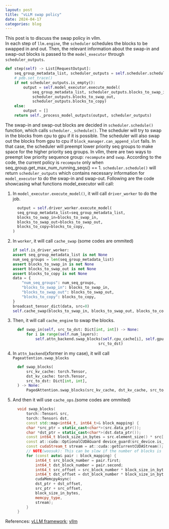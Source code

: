 ```yaml
---
layout: post
title: "vLLM swap policy"
date: 2024-04-17
categories: blog
---
```


This post is to discuss the swap policy in vllm.  
In each step of `llm.engine`, the `scheduler` schedules the blocks to be swapped in and out. Then, the relevant information about the swap-in and swap-out blocks is passed to the `model_executor` through `scheduler_outputs`.

```python
def step(self) -> List[RequestOutput]:
    seq_group_metadata_list, scheduler_outputs = self.scheduler.schedule()
    # pdb.set_trace()
    if not scheduler_outputs.is_empty():
        output = self.model_executor.execute_model(
            seq_group_metadata_list, scheduler_outputs.blocks_to_swap_in,
            scheduler_outputs.blocks_to_swap_out,
            scheduler_outputs.blocks_to_copy)
    else:
        output = []
    return self._process_model_outputs(output, scheduler_outputs)
```

The swap-in and swap-out blocks are decided in `scheduler.schedule()` function, which calls `scheduler._schedule()`. The scheduler will try to swap in the blocks from cpu to gpu if 
it is possible. The scheduler will also swap out the blocks from gpu to cpu if `block_manager.can_append_slot` fails. In that case, the scheduler will preempt lower priority seq groups to make space for the higher priority seq groups. In vllm, there are two ways to preempt low priority sequence group: `recompute` and `swap`. According to the code, the current policy is `recompute` only when seq_group.get_max_num_running_seqs() == 1. 
`scheduler.schedule()` will return `scheduler_outputs` which contains necessary information for `model_executor` to do the swap-in and swap-out.
Following are the code showcasing what functions model_executor will call:


1. In `model_executor.execute_model()`, it will call `driver_worker` to do the job.

    ``` python
      output = self.driver_worker.execute_model(
      seq_group_metadata_list=seq_group_metadata_list,
      blocks_to_swap_in=blocks_to_swap_in,
      blocks_to_swap_out=blocks_to_swap_out,
      blocks_to_copy=blocks_to_copy,
    )
    ```

2. In `worker`, it will call `cache_swap` (some codes are ommited)

     ``` python
     if self.is_driver_worker:
     assert seq_group_metadata_list is not None
     num_seq_groups = len(seq_group_metadata_list)
     assert blocks_to_swap_in is not None
     assert blocks_to_swap_out is not None
     assert blocks_to_copy is not None
     data = {
         "num_seq_groups": num_seq_groups,
         "blocks_to_swap_in": blocks_to_swap_in,
         "blocks_to_swap_out": blocks_to_swap_out,
         "blocks_to_copy": blocks_to_copy,
     }
     broadcast_tensor_dict(data, src=0)
     self.cache_swap(blocks_to_swap_in, blocks_to_swap_out, blocks_to_copy)
     ```
3. Then, it will call `cache_engine` to swap the blocks.

      ``` python
        def swap_in(self, src_to_dst: Dict[int, int]) -> None:
            for i in range(self.num_layers):
                self.attn_backend.swap_blocks(self.cpu_cache[i], self.gpu_cache[i],
                                            src_to_dst)
      ```

4. In `attn_backend`(xformer in my case), it will call `Pageattention.swap_blocks` 
      ```python
        def swap_blocks(
            src_kv_cache: torch.Tensor,
            dst_kv_cache: torch.Tensor,
            src_to_dst: Dict[int, int],
        ) -> None:
            PagedAttention.swap_blocks(src_kv_cache, dst_kv_cache, src_to_dst)
      ```
5. And then it will use `cache_ops`.(some codes are ommited) 
      ``` c++
        void swap_blocks(
            torch::Tensor& src,
            torch::Tensor& dst,
            const std::map<int64_t, int64_t>& block_mapping) {
            char *src_ptr = static_cast<char*>(src.data_ptr());
            char *dst_ptr = static_cast<char*>(dst.data_ptr());
            const int64_t block_size_in_bytes = src.element_size() * src[0].numel();
            const at::cuda::OptionalCUDAGuard device_guard(src_device.is_cuda() ? src_device : dst_device);
            const cudaStream_t stream = at::cuda::getCurrentCUDAStream();
            // NOTE(woosuk): This can be slow if the number of blocks is large.
            for (const auto& pair : block_mapping) {
                int64_t src_block_number = pair.first;
                int64_t dst_block_number = pair.second;
                int64_t src_offset = src_block_number * block_size_in_bytes;
                int64_t dst_offset = dst_block_number * block_size_in_bytes;
                cudaMemcpyAsync(
                dst_ptr + dst_offset,
                src_ptr + src_offset,
                block_size_in_bytes,
                memcpy_type,
                stream);
            }
        }
      ```
References: [vLLM framework](https://zhuanlan.zhihu.com/p/645251151); [vllm](https://github.com/vllm-project/vllm)